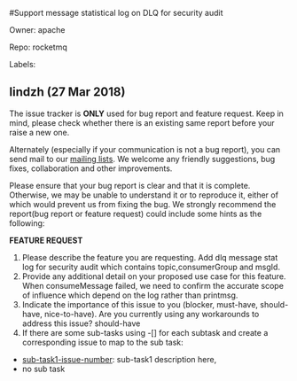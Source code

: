 #Support message statistical log on DLQ for security audit

Owner: apache

Repo: rocketmq

Labels: 

## lindzh (27 Mar 2018)

The issue tracker is **ONLY** used for bug report and feature request. Keep in mind, please check whether there is an existing same report before your raise a new one.

Alternately (especially if your communication is not a bug report), you can send mail to our [mailing lists](http://rocketmq.apache.org/about/contact/). We welcome any friendly suggestions, bug fixes, collaboration and other improvements.

Please ensure that your bug report is clear and that it is complete. Otherwise, we may be unable to understand it or to reproduce it, either of which would prevent us from fixing the bug. We strongly recommend the report(bug report or feature request) could include some hints as the following:

**FEATURE REQUEST**

1. Please describe the feature you are requesting.
Add dlq message stat log for security audit which contains topic,consumerGroup and msgId.
2. Provide any additional detail on your proposed use case for this feature.
When consumeMessage failed, we need to confirm the accurate scope of influence which depend on the  log rather than printmsg.
2. Indicate the importance of this issue to you (blocker, must-have, should-have, nice-to-have). Are you currently using any workarounds to address this issue?
should-have
4. If there are some sub-tasks using -[] for each subtask and create a corresponding issue to map to the sub task:

- [sub-task1-issue-number](example_sub_issue1_link_here): sub-task1 description here, 
- no sub task


